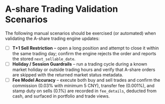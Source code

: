 # A-share Trading Validation Scenarios

The following manual scenarios should be exercised (or automated) when validating the A-share trading engine updates:

- [ ] **T+1 Sell Restriction** – open a long position and attempt to close it within the same trading day; confirm the engine rejects the order and reports the stored `next_sellable_date`.
- [ ] **Holiday / Session Guardrails** – run a trading cycle during a known market holiday or outside trading hours and verify that A-share orders are skipped with the returned market status metadata.
- [ ] **Fee Model Accuracy** – execute both buy and sell trades and confirm the commission (0.03% with minimum 5 CNY), transfer fee (0.001%), and stamp duty on sells (0.1%) are recorded in `fee_details`, deducted from cash, and surfaced in portfolio and trade views.
